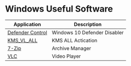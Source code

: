 # Windows Useful Software

| Application                                                            | Description                  |
| ---------------------------------------------------------------------- | ---------------------------- |
| [Defender Control](https://www.sordum.org/9480/defender-control-v1-3/) | Windows 10 Defender Disabler |
| [KMS_VL_ALL](https://github.com/lixuy/KMS_VL_ALL)                      | KMS ALL Actication           |
| [7-Zip](https://www.7-zip.org/download.html)                           | Archive Manager              |
| [VLC](https://www.videolan.org/vlc/index.html)                         | Video Player                 |
